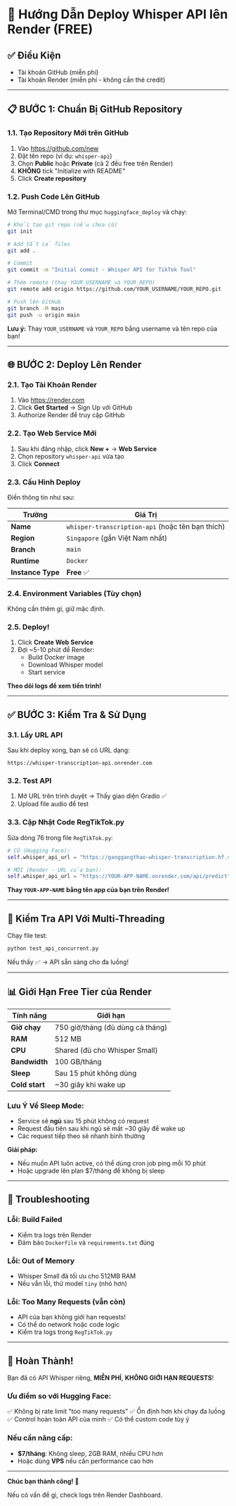 # 🚀 Hướng Dẫn Deploy Whisper API lên Render (FREE)

## ✅ Điều Kiện
- Tài khoản GitHub (miễn phí)
- Tài khoản Render (miễn phí - không cần thẻ credit)

---

## 📋 BƯỚC 1: Chuẩn Bị GitHub Repository

### 1.1. Tạo Repository Mới trên GitHub
1. Vào https://github.com/new
2. Đặt tên repo (ví dụ: `whisper-api`)
3. Chọn **Public** hoặc **Private** (cả 2 đều free trên Render)
4. **KHÔNG** tick "Initialize with README"
5. Click **Create repository**

### 1.2. Push Code Lên GitHub

Mở Terminal/CMD trong thư mục `huggingface_deploy` và chạy:

```bash
# Khởi tạo git repo (nếu chưa có)
git init

# Add tất cả files
git add .

# Commit
git commit -m "Initial commit - Whisper API for TikTok Tool"

# Thêm remote (thay YOUR_USERNAME và YOUR_REPO)
git remote add origin https://github.com/YOUR_USERNAME/YOUR_REPO.git

# Push lên GitHub
git branch -M main
git push -u origin main
```

**Lưu ý:** Thay `YOUR_USERNAME` và `YOUR_REPO` bằng username và tên repo của bạn!

---

## 🌐 BƯỚC 2: Deploy Lên Render

### 2.1. Tạo Tài Khoản Render
1. Vào https://render.com
2. Click **Get Started** → Sign Up với GitHub
3. Authorize Render để truy cập GitHub

### 2.2. Tạo Web Service Mới
1. Sau khi đăng nhập, click **New +** → **Web Service**
2. Chọn repository `whisper-api` vừa tạo
3. Click **Connect**

### 2.3. Cấu Hình Deploy
Điền thông tin như sau:

| Trường | Giá Trị |
|--------|---------|
| **Name** | `whisper-transcription-api` (hoặc tên bạn thích) |
| **Region** | `Singapore` (gần Việt Nam nhất) |
| **Branch** | `main` |
| **Runtime** | `Docker` |
| **Instance Type** | **Free** ✅ |

### 2.4. Environment Variables (Tùy chọn)
Không cần thêm gì, giữ mặc định.

### 2.5. Deploy!
1. Click **Create Web Service**
2. Đợi ~5-10 phút để Render:
   - Build Docker image
   - Download Whisper model
   - Start service

**Theo dõi logs để xem tiến trình!**

---

## ✅ BƯỚC 3: Kiểm Tra & Sử Dụng

### 3.1. Lấy URL API
Sau khi deploy xong, bạn sẽ có URL dạng:
```
https://whisper-transcription-api.onrender.com
```

### 3.2. Test API
1. Mở URL trên trình duyệt → Thấy giao diện Gradio ✅
2. Upload file audio để test

### 3.3. Cập Nhật Code RegTikTok.py
Sửa dòng 76 trong file `RegTikTok.py`:

```python
# CŨ (Hugging Face):
self.whisper_api_url = "https://ganggangthao-whisper-transcription.hf.space/api/predict"

# MỚI (Render - URL của bạn):
self.whisper_api_url = "https://YOUR-APP-NAME.onrender.com/api/predict"
```

**Thay `YOUR-APP-NAME` bằng tên app của bạn trên Render!**

---

## 🎯 Kiểm Tra API Với Multi-Threading

Chạy file test:
```bash
python test_api_concurrent.py
```

Nếu thấy ✅ → API sẵn sàng cho đa luồng!

---

## 📊 Giới Hạn Free Tier của Render

| Tính năng | Giới hạn |
|-----------|----------|
| **Giờ chạy** | 750 giờ/tháng (đủ dùng cả tháng) |
| **RAM** | 512 MB |
| **CPU** | Shared (đủ cho Whisper Small) |
| **Bandwidth** | 100 GB/tháng |
| **Sleep** | Sau 15 phút không dùng |
| **Cold start** | ~30 giây khi wake up |

### Lưu Ý Về Sleep Mode:
- Service sẽ **ngủ** sau 15 phút không có request
- Request đầu tiên sau khi ngủ sẽ mất ~30 giây để wake up
- Các request tiếp theo sẽ nhanh bình thường

**Giải pháp:**
- Nếu muốn API luôn active, có thể dùng cron job ping mỗi 10 phút
- Hoặc upgrade lên plan $7/tháng để không bị sleep

---

## 🔧 Troubleshooting

### Lỗi: Build Failed
- Kiểm tra logs trên Render
- Đảm bảo `Dockerfile` và `requirements.txt` đúng

### Lỗi: Out of Memory
- Whisper Small đã tối ưu cho 512MB RAM
- Nếu vẫn lỗi, thử model `tiny` (nhỏ hơn)

### Lỗi: Too Many Requests (vẫn còn)
- API của bạn không giới hạn requests!
- Có thể do network hoặc code logic
- Kiểm tra logs trong `RegTikTok.py`

---

## 🎊 Hoàn Thành!

Bạn đã có API Whisper riêng, **MIỄN PHÍ**, **KHÔNG GIỚI HẠN REQUESTS**!

### Ưu điểm so với Hugging Face:
✅ Không bị rate limit "too many requests"
✅ Ổn định hơn khi chạy đa luồng
✅ Control hoàn toàn API của mình
✅ Có thể custom code tùy ý

### Nếu cần nâng cấp:
- **$7/tháng**: Không sleep, 2GB RAM, nhiều CPU hơn
- Hoặc dùng **VPS** nếu cần performance cao hơn

---

**Chúc bạn thành công! 🎉**

Nếu có vấn đề gì, check logs trên Render Dashboard.

